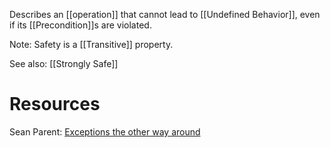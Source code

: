 Describes an [[operation]] that cannot lead to [[Undefined Behavior]], even if its [[Precondition]]s are violated.

Note: Safety is a [[Transitive]] property.

See also: [[Strongly Safe]]

# Resources
Sean Parent: [Exceptions the other way around]()
